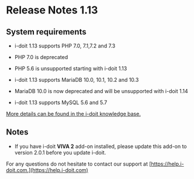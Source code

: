 # Release Notes 1.13

System requirements
-------------------

*   i-doit 1.13 supports PHP 7.0, 7.1,7.2 and 7.3
*   PHP 7.0 is deprecated

*   PHP 5.6 is unsupported starting with i-doit 1.13

*   i-doit 1.13 supports MariaDB 10.0, 10.1, 10.2 and 10.3

*   MariaDB 10.0 is now deprecated and will be unsupported with i-doit 1.14

*   i-doit 1.13 supports MySQL 5.6 and 5.7

[More details can be found in the i-doit knowledge base.](../../installation/systemvoraussetzungen.md)

Notes
-----

*   If you have i-doit **VIVA 2** add-on installed, please update this add-on to version 2.0.1 before you update i-doit.

For any questions do not hesitate to contact our support at [https://help.i-doit.com.](https://help.i-doit.com)
